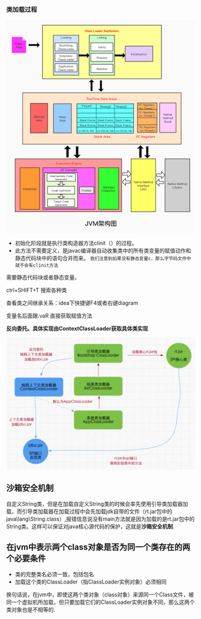 ### 类加载过程

![](类加载过程.assets/ttt.jpg)





- 初始化阶段就是执行类构造器方法clinit（）的过程。
- 此方法不需要定义，是javac编译器自动收集类中的所有类变量的赋值动作和静态代码块中的语句合并而来。 `我们注意到如果没有静态变量c，那么字节码文件中就不会有clinit方法`

<clinit> 需要静态代码块或者静态变量。

ctrl+SHIFT+T 搜索各种类



查看类之间继承关系：idea下快捷键F4或者右键diagram

变量名后面跟.vaR 直接获取赋值方法



**反向委托。具体实现由ContextClassLoader获取具体类实现**

![](类加载过程.assets/抽象类或者说接口由bootstrap加载具体上下文由系统类加载器.jpg)



## 沙箱安全机制

自定义String类，但是在加载自定义String类的时候会率先使用引导类加载器加载，而引导类加载器在加载过程中会先加载jdk自带的文件（rt.jar包中的java\lang\String.class）,报错信息说没有main方法就是因为加载的是rt.jar包中的String类。这样可以保证对java核心源代码的保护，这就是**沙箱安全机制**.





## 在jvm中表示两个class对象是否为同一个类存在的两个必要条件

- 类的完整类名必须一致，包括包名
- 加载这个类的ClassLoader（指ClassLoader实例对象）必须相同

换句话说，在jvm中，即使这两个类对象（class对象）来源同一个Class文件，被同一个虚拟机所加载，但只要加载它们的ClassLoader实例对象不同，那么这两个类对象也是不相等的.


